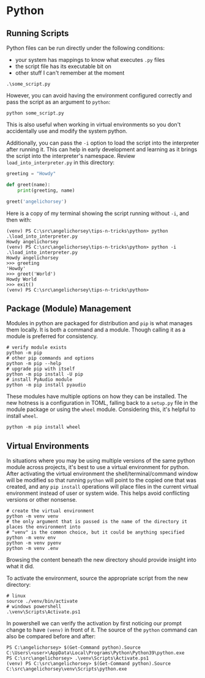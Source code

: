 # Python

## Running Scripts
Python files can be run directly under the following conditions:
- your system has mappings to know what executes `.py` files
- the script file has its executable bit on
- other stuff I can't remember at the moment
```pwsh
.\some_script.py
```

However, you can avoid having the environment configured correctly and pass the script as an argument to `python`:
```pwsh
python some_script.py
```

This is also useful when working in virtual environments so you don't accidentally use and modify the system python.

Additionally, you can pass the `-i` option to load the script into the interpreter after running it. This can help in early development and learning as it brings the script into the interpreter's namespace. Review `load_into_interpreter.py` in this directory:
```python
greeting = "Howdy"

def greet(name):
    print(greeting, name)

greet('angelichorsey')
```

Here is a copy of my terminal showing the script running without `-i`, and then with:
```pwsh
(venv) PS C:\src\angelichorsey\tips-n-tricks\python> python .\load_into_interpreter.py
Howdy angelichorsey
(venv) PS C:\src\angelichorsey\tips-n-tricks\python> python -i .\load_into_interpreter.py
Howdy angelichorsey
>>> greeting
'Howdy'
>>> greet('World')
Howdy World
>>> exit()
(venv) PS C:\src\angelichorsey\tips-n-tricks\python>
```

## Package (Module) Management
Modules in python are packaged for distribution and `pip` is what manages them locally. It is both a command and a module. Though calling it as a module is preferred for consistency.
```pwsh
# verify module exists
python -m pip
# other pip commands and options
python -m pip --help
# upgrade pip with itself
python -m pip install -U pip
# install PyAudio module
python -m pip install pyaudio
```
These modules have multiple options on how they can be installed. The new hotness is a configuration in TOML, falling back to a `setup.py` file in the module package or using the `wheel` module. Considering this, it's helpful to install `wheel`.
```pwsh
python -m pip install wheel
```

## Virtual Environments
In situations where you may be using multiple versions of the same python module across projects, it's best to use a virtual environment for python. After activating the virtual environment the shell/terminal/command window will be modified so that running `python` will point to the copied one that was created, and any `pip install` operations will place files in the current virtual environment instead of user or system wide. This helps avoid conflicting versions or other nonsense.
```pwsh
# create the virtual environment
python -m venv venv
# the only argument that is passed is the name of the directory it places the environment into
# "venv" is the common choice, but it could be anything specified
python -m venv env
python -m venv pyenv
python -m venv .env
```
Browsing the content beneath the new directory should provide insight into what it did.

To activate the environment, source the appropriate script from the new directory:
```pwsh
# linux
source ./venv/bin/activate
# windows powershell
.\venv\Scripts\Activate.ps1
```

In powershell we can verify the activation by first noticing our prompt change to have `(venv)` in front of it. The source of the `python` command can also be compared before and after:
```pwsh
PS C:\angelichorsey> $(Get-Command python).Source
C:\Users\<user>\AppData\Local\Programs\Python\Python39\python.exe
PS C:\src\angelichorsey> .\venv\Scripts\Activate.ps1
(venv) PS C:\src\angelichorsey> $(Get-Command python).Source
C:\src\angelichorsey\venv\Scripts\python.exe
```
